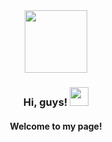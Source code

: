 
<div id="header" align="center">
  <img src="https://media.giphy.com/media/M9gbBd9nbDrOTu1Mqx/giphy.gif" width="100"/>
  </div>
<div id="header" align="center">
<h3>
  Hi, guys!
  <img src="https://media.giphy.com/media/hvRJCLFzcasrR4ia7z/giphy.gif" width="30px"/>
</h3>
  <h4>
Welcome to my page!
</h4>
</div>
  <div id="header" align="center">
  <img src="https://komarev.com/ghpvc/?username=tufanakcay&style=flat-square&color=blue" alt=""/>
</div>
<!--
### Hi there 👋 I'm Tufan

**tufanakcay/tufanakcay** is a ✨ _special_ ✨ repository because its `README.md` (this file) appears on your GitHub profile.

Here are some ideas to get you started:

- 🔭 I’m currently working on ...
- 🌱 I’m currently learning ...
- 👯 I’m looking to collaborate on ...
- 🤔 I’m looking for help with ...
- 💬 Ask me about ...
- 📫 How to reach me: ...
- 😄 Pronouns: ...
- ⚡ Fun fact: ...
-->

